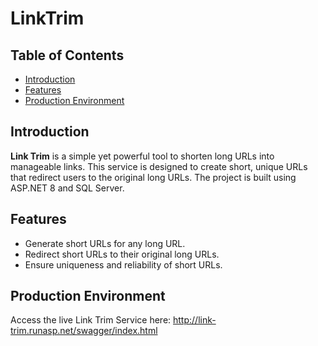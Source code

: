 # LinkTrim

## Table of Contents

- [Introduction](#introduction)
- [Features](#features)
- [Production Environment](#production-environment)

## Introduction

**Link Trim** is a simple yet powerful tool to shorten long URLs into manageable links. This service is designed to create short, unique URLs that redirect users to the original long URLs. The project is built using ASP.NET 8 and SQL Server.

## Features

- Generate short URLs for any long URL.
- Redirect short URLs to their original long URLs.
- Ensure uniqueness and reliability of short URLs.

## Production Environment
Access the live Link Trim Service here: http://link-trim.runasp.net/swagger/index.html
